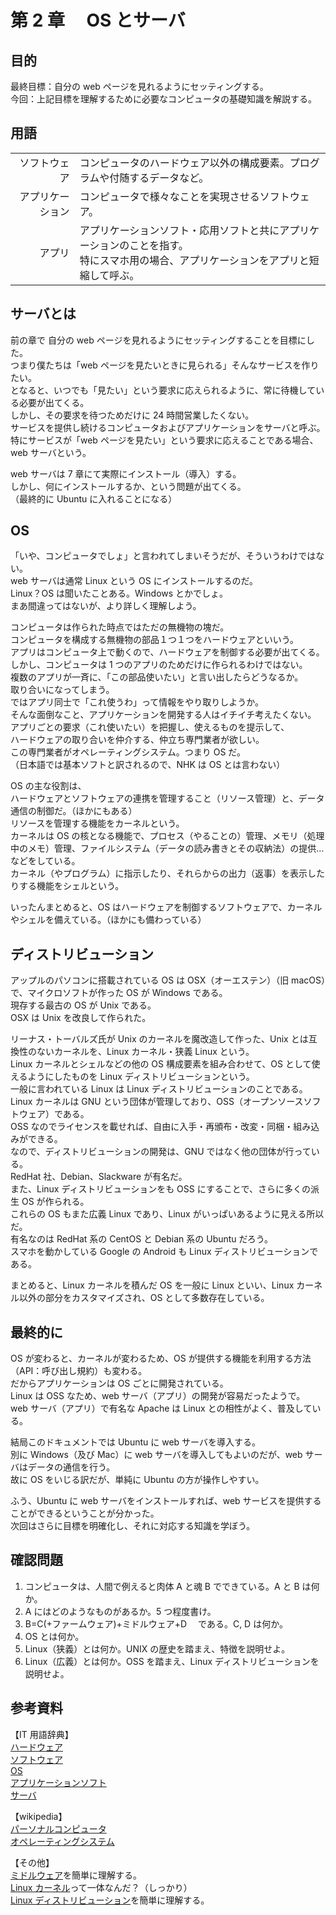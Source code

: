 # 第 2 章　 OS とサーバ

## 目的

最終目標：自分の web ページを見れるようにセッティングする。  
今回：上記目標を理解するために必要なコンピュータの基礎知識を解説する。

## 用語

|                  |                                                                                                                                         |
| ---------------: | :-------------------------------------------------------------------------------------------------------------------------------------- |
|     ソフトウェア | コンピュータのハードウェア以外の構成要素。プログラムや付随するデータなど。                                                              |
| アプリケーション | コンピュータで様々なことを実現させるソフトウェア。                                                                                      |
|           アプリ | アプリケーションソフト・応用ソフトと共にアプリケーションのことを指す。<br> 特にスマホ用の場合、アプリケーションをアプリと短縮して呼ぶ。 |

## サーバとは

前の章で 自分の web ページを見れるようにセッティングすることを目標にした。  
つまり僕たちは「web ページを見たいときに見られる」そんなサービスを作りたい。  
となると、いつでも「見たい」という要求に応えられるように、常に待機している必要が出てくる。  
しかし、その要求を待つためだけに 24 時間営業したくない。  
サービスを提供し続けるコンピュータおよびアプリケーションをサーバと呼ぶ。  
特にサービスが「web ページを見たい」という要求に応えることである場合、web サーバという。

web サーバは 7 章にて実際にインストール（導入）する。  
しかし、何にインストールするか、という問題が出てくる。  
（最終的に Ubuntu に入れることになる）

## OS

「いや、コンピュータでしょ」と言われてしまいそうだが、そういうわけではない。  
web サーバは通常 Linux という OS にインストールするのだ。  
Linux？OS は聞いたことある。Windows とかでしょ。  
まあ間違ってはないが、より詳しく理解しよう。

コンピュータは作られた時点ではただの無機物の塊だ。  
コンピュータを構成する無機物の部品１つ１つをハードウェアといいう。  
アプリはコンピュータ上で動くので、ハードウェアを制御する必要が出てくる。  
しかし、コンピュータは 1 つのアプリのためだけに作られるわけではない。  
複数のアプリが一斉に、「この部品使いたい」と言い出したらどうなるか。  
取り合いになってしまう。  
ではアプリ同士で「これ使うわ」って情報をやり取りしようか。  
そんな面倒なこと、アプリケーションを開発する人はイチイチ考えたくない。  
アプリごとの要求（これ使いたい）を把握し、使えるものを提示して、  
ハードウェアの取り合いを仲介する、仲立ち専門業者が欲しい。  
この専門業者がオペレーティングシステム。つまり OS だ。  
（日本語では基本ソフトと訳されるので、NHK は OS とは言わない）

OS の主な役割は、  
ハードウェアとソフトウェアの連携を管理すること（リソース管理）と、データ通信の制御だ。（ほかにもある）  
リソースを管理する機能をカーネルという。  
カーネルは OS の核となる機能で、プロセス（やることの）管理、メモリ（処理中のメモ）管理、ファイルシステム（データの読み書きとその収納法）の提供…などをしている。  
カーネル（やプログラム）に指示したり、それらからの出力（返事）を表示したりする機能をシェルという。

いったんまとめると、OS はハードウェアを制御するソフトウェアで、カーネルやシェルを備えている。（ほかにも備わっている）

## ディストリビューション

アップルのパソコンに搭載されている OS は OSX（オーエステン）（旧 macOS）で、マイクロソフトが作った OS が Windows である。  
現存する最古の OS が Unix である。  
OSX は Unix を改良して作られた。

リーナス・トーバルズ氏が Unix のカーネルを魔改造して作った、Unix とは互換性のないカーネルを、Linux カーネル・狭義 Linux という。  
Linux カーネルとシェルなどの他の OS 構成要素を組み合わせて、OS として使えるようにしたものを Linux ディストリビューションという。  
一般に言われている Linux は Linux ディストリビューションのことである。  
Linux カーネルは GNU という団体が管理しており、OSS（オープンソースソフトウェア）である。  
OSS なのでライセンスを載せれば、自由に入手・再頒布・改変・同梱・組み込みができる。  
なので、ディストリビューションの開発は、GNU ではなく他の団体が行っている。  
RedHat 社、Debian、Slackware が有名だ。  
また、Linux ディストリビューションをも OSS にすることで、さらに多くの派生 OS が作られる。  
これらの OS もまた広義 Linux であり、Linux がいっぱいあるように見える所以だ。  
有名なのは RedHat 系の CentOS と Debian 系の Ubuntu だろう。  
スマホを動かしている Google の Android も Linux ディストリビューションである。

まとめると、Linux カーネルを積んだ OS を一般に Linux といい、Linux カーネル以外の部分をカスタマイズされ、OS として多数存在している。

## 最終的に

OS が変わると、カーネルが変わるため、OS が提供する機能を利用する方法（API：呼び出し規約）も変わる。  
だからアプリケーションは OS ごとに開発されている。  
Linux は OSS なため、web サーバ（アプリ）の開発が容易だったようで。  
web サーバ（アプリ）で有名な Apache は Linux との相性がよく、普及している。

結局このドキュメントでは Ubuntu に web サーバを導入する。  
別に Windows（及び Mac）に web サーバを導入してもよいのだが、web サーバはデータの通信を行う。  
故に OS をいじる訳だが、単純に Ubuntu の方が操作しやすい。

ふう、Ubuntu に web サーバをインストールすれば、web サービスを提供することができるということが分かった。  
次回はさらに目標を明確化し、それに対応する知識を学ぼう。

## 確認問題

1. コンピュータは、人間で例えると肉体 A と魂 B でできている。A と B は何か。
2. A にはどのようなものがあるか。5 つ程度書け。
3. B=C(+ファームウェア)+ミドルウェア+D 　である。C, D は何か。
4. OS とは何か。
5. Linux（狭義）とは何か。UNIX の歴史を踏まえ、特徴を説明せよ。
6. Linux（広義）とは何か。OSS を踏まえ、Linux ディストリビューションを説明せよ。

## 参考資料

【IT 用語辞典】  
[ハードウェア](https://e-words.jp/w/%E3%83%8F%E3%83%BC%E3%83%89%E3%82%A6%E3%82%A7%E3%82%A2.html "ハードウェアとは")  
[ソフトウェア](https://e-words.jp/w/%E3%82%BD%E3%83%95%E3%83%88%E3%82%A6%E3%82%A7%E3%82%A2.html "ソフトウェアとは")  
[OS](https://e-words.jp/w/OS.html "OSとは")  
[アプリケーションソフト](https://e-words.jp/w/%E3%82%A2%E3%83%97%E3%83%AA%E3%82%B1%E3%83%BC%E3%82%B7%E3%83%A7%E3%83%B3%E3%82%BD%E3%83%95%E3%83%88.html "アプリケーションソフトとは")  
[サーバ](https://e-words.jp/w/%E3%82%B5%E3%83%BC%E3%83%90.html "サーバとは")

【wikipedia】  
[パーソナルコンピュータ](https://ja.wikipedia.org/wiki/%E3%83%91%E3%83%BC%E3%82%BD%E3%83%8A%E3%83%AB%E3%82%B3%E3%83%B3%E3%83%94%E3%83%A5%E3%83%BC%E3%82%BF#%E3%82%BD%E3%83%95%E3%83%88%E3%82%A6%E3%82%A7%E3%82%A2 "パーソナルコンピュータ#ソフトウェア")  
[オペレーティングシステム](https://ja.wikipedia.org/wiki/%E3%82%AA%E3%83%9A%E3%83%AC%E3%83%BC%E3%83%86%E3%82%A3%E3%83%B3%E3%82%B0%E3%82%B7%E3%82%B9%E3%83%86%E3%83%A0 "オペレーティングシステム")

【その他】  
[ミドルウェア](https://wa3.i-3-i.info/word178.html "分かりそうで-ミドルウェア")を簡単に理解する。  
[Linux カーネル](https://qiita.com/uguis410/items/17ec1e447e9716bfdca7 "qiita-Linuxカーネルって一体なんだ？")って一体なんだ？（しっかり）  
[Linux ディストリビューション](https://www.pc-koubou.jp/magazine/18202 "Linuxをインストールするポイント")を簡単に理解する。
